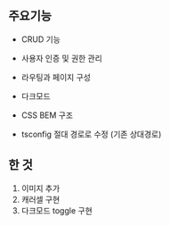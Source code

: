 ## 주요기능

- CRUD 기능
- 사용자 인증 및 권한 관리
- 라우팅과 페이지 구성
- 다크모드
- CSS BEM 구조

- tsconfig 절대 경로로 수정 (기존 상대경로)

## 한 것

1. 이미지 추가
2. 캐러셀 구현
3. 다크모드 toggle 구현
